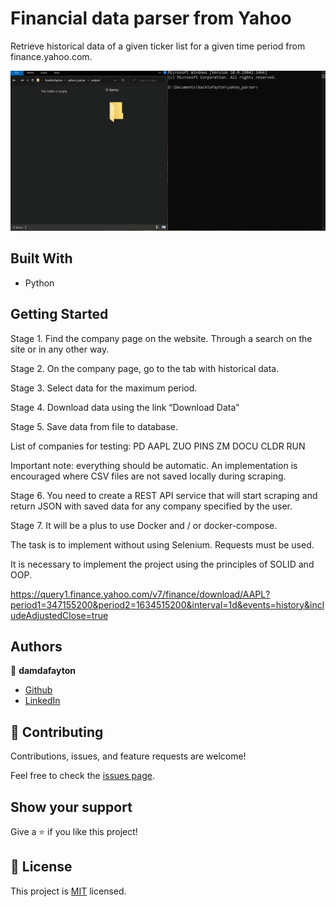# Financial data parser from Yahoo
Retrieve historical data of a given ticker list for a given time period from finance.yahoo.com.

![](./animation.gif)


## Built With

- Python


## Getting Started

Stage 1. Find the company page on the website. Through a search on the site or in any other way.

Stage 2. On the company page, go to the tab with historical data.

Stage 3. Select data for the maximum period.

Stage 4. Download data using the link “Download Data”

Stage 5. Save data from file to database.

List of companies for testing:
PD
AAPL
ZUO
PINS
ZM
DOCU
CLDR
RUN

Important note: everything should be automatic.
An implementation is encouraged where CSV files are not saved locally during scraping.

Stage 6. You need to create a REST API service that will start scraping and return JSON with saved data for any company specified by the user.

Stage 7. It will be a plus to use Docker and / or docker-compose.

The task is to implement without using Selenium.
Requests must be used.

It is necessary to implement the project using the principles of SOLID and OOP.

https://query1.finance.yahoo.com/v7/finance/download/AAPL?period1=347155200&period2=1634515200&interval=1d&events=history&includeAdjustedClose=true



## Authors

👤 **damdafayton**

- [Github](https://github.com/damdafayton)
- [LinkedIn](https://linkedin.com/in/damdafayton)


## 🤝 Contributing

Contributions, issues, and feature requests are welcome!

Feel free to check the [issues page](../../issues/).


## Show your support

Give a ⭐️ if you like this project!


## 📝 License

This project is [MIT](./MIT.md) licensed.
